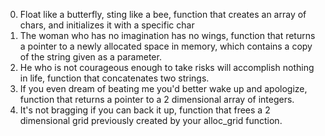 0. Float like a butterfly, sting like a bee, function that creates an array of chars, and initializes it with a specific char
1. The woman who has no imagination has no wings, function that returns a pointer to a newly allocated space in memory, which contains a copy of the string given as a parameter.
2. He who is not courageous enough to take risks will accomplish nothing in life, function that concatenates two strings.
3. If you even dream of beating me you'd better wake up and apologize, function that returns a pointer to a 2 dimensional array of integers.
4. It's not bragging if you can back it up, function that frees a 2 dimensional grid previously created by your alloc_grid function.
